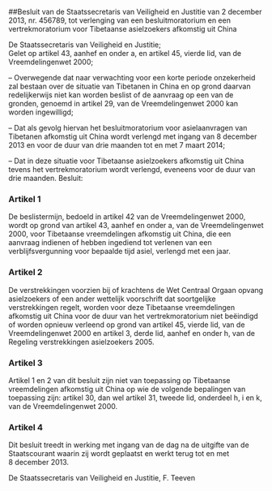 <meta http-equiv='Content-Type' content='text/html; charset=utf-8' />

##Besluit van de Staatssecretaris van Veiligheid en Justitie van 2 december 2013, nr. 456789, tot verlenging van een besluitmoratorium en een vertrekmoratorium voor Tibetaanse asielzoekers afkomstig uit China

De Staatssecretaris van Veiligheid en Justitie;  
Gelet op artikel 43, aanhef en onder a, en artikel 45, vierde lid, van de Vreemdelingenwet 2000;

– Overwegende dat naar verwachting voor een korte periode onzekerheid zal bestaan over de situatie van Tibetanen in China en op grond daarvan redelijkerwijs niet kan worden beslist of de aanvraag op een van de gronden, genoemd in artikel 29, van de Vreemdelingenwet 2000 kan worden ingewilligd;  

– Dat als gevolg hiervan het besluitmoratorium voor asielaanvragen van Tibetanen afkomstig uit China wordt verlengd met ingang van 8 december 2013 en voor de duur van drie maanden tot en met 7 maart 2014;  

– Dat in deze situatie voor Tibetaanse asielzoekers afkomstig uit China tevens het vertrekmoratorium wordt verlengd, eveneens voor de duur van drie maanden.     Besluit:    

### Artikel  1  

De beslistermijn, bedoeld in artikel 42 van de Vreemdelingenwet 2000, wordt op grond van artikel 43, aanhef en onder a, van de Vreemdelingenwet 2000, voor Tibetaanse vreemdelingen afkomstig uit China, die een aanvraag indienen of hebben ingediend tot verlenen van een verblijfsvergunning voor bepaalde tijd asiel, verlengd met een jaar. 

### Artikel  2  

De verstrekkingen voorzien bij of krachtens de Wet Centraal Orgaan opvang asielzoekers of een ander wettelijk voorschrift dat soortgelijke verstrekkingen regelt, worden voor deze Tibetaanse vreemdelingen afkomstig uit China voor de duur van het vertrekmoratorium niet beëindigd of worden opnieuw verleend op grond van artikel 45, vierde lid, van de Vreemdelingenwet 2000 en artikel 3, derde lid, aanhef en onder h, van de Regeling verstrekkingen asielzoekers 2005. 

### Artikel  3  

Artikel 1 en 2 van dit besluit zijn niet van toepassing op Tibetaanse vreemdelingen afkomstig uit China op wie de volgende bepalingen van toepassing zijn: artikel 30, dan wel artikel 31, tweede lid, onderdeel h, i en k, van de Vreemdelingenwet 2000. 

### Artikel  4  

Dit besluit treedt in werking met ingang van de dag na de uitgifte van de Staatscourant waarin zij wordt geplaatst en werkt terug tot en met 8 december 2013. 

De 
Staatssecretaris van Veiligheid en Justitie, 
F. Teeven     
